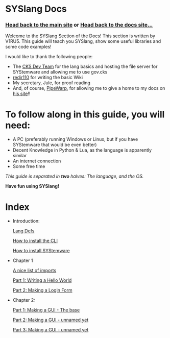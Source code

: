 # SYSlang Docs


### [Head back to the main site](https://pipewarp.co.uk/) or [Head back to the docs site...](https://docs.pipewarp.co.uk/)



Welcome to the SYSlang Section of the Docs! This section is written by V1RU5. This guide will teach you SYSlang, show some useful libraries and some code examples!


I would like to thank the following people:
- The [CKS Dev Team](https://github.com/CKStudios2018) for the lang basics and hosting the file server for SYStemware and allowing me to use gov.cks
- [redir110](https://github.com/redir110) for writing the basic Wiki
- My secretary, Jule, for proof reading
- And, of course, [PipeWarp](https://github.com/PipeWarp), for allowing me to give a home to my docs on [his site](https://docs.pipewarp.co.uk/)!!


# To follow along in this guide, you will need:
* A PC (preferably running Windows or Linux, but if you have SYStemware that would be even better)
* Decent Knowledge in Python & Lua, as the language is apparently similar
* An internet connection
* Some free time

_This guide is separated in **two** halves: The language, and the OS._

**Have fun using SYSlang!**
# Index
* Introduction:

  [Lang Defs](https://docs.google.com/document/d/1pGIEeBDoBy7iL85BabAjHRIA6SznABof1AjNUcOL6xE/edit?usp=drivesdk)

  [How to install the CLI](https://docs.pipewarp.co.uk/SYSlang/intro/basic)

  [How to install SYStemware](https://docs.pipewarp.co.uk/SYSlang/intro/basic-os)
* Chapter 1

  [A nice list of imports](https://docs.pipewarp.co.uk/SYSlang/class)

  [Part 1: Writing a Hello World](https://docs.pipewarp.co.uk/SYSlang/tutorials/helloworld)

  [Part 2: Making a Login Form](https://docs.pipewarp.co.uk/SYSlang/tutorials/loginf)
* Chapter 2:

  [Part 1: Making a GUI - The base](https://docs.pipewarp.co.uk/SYSlang/tutorials/GUI1)

  [Part 2: Making a GUI - unnamed yet](https://docs.pipewarp.co.uk/SYSlang/tutorials/GUI2)

  [Part 3: Making a GUI - unnamed yet](https://docs.pipewarp.co.uk/SYSlang/tutorials/GUI3)
